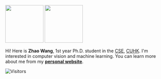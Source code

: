 <img src="https://github-readme-stats.vercel.app/api?username=kyfafyd&count_private=true&show_icons=true&layout=compact&hide=prs&hide_title=true" height="120"> <img src="https://github-readme-stats.vercel.app/api/top-langs/?username=kyfafyd&layout=compact&exclude_repo=HDL-ZJU&hide_title=true&langs_count=4" height="120">

Hi! Here is **Zhao Wang**, 1st year Ph.D. student in the [CSE](http://www.cse.cuhk.edu.hk/), [CUHK](http://www.cuhk.edu.hk/). 
I'm interested in computer vision and machine learning.
You can learn more about me from my **[personal website](http://kyfafyd.wang)**.

![Visitors](https://visitor-badge.laobi.icu/badge?page_id=Kyfafyd) 
